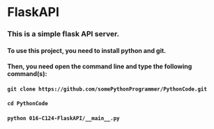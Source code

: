 # FlaskAPI

### This is a simple flask API server.

#### To use this project, you need to install python and git.
#### Then, you need open the command line and type the following command(s):
#### `git clone https://github.com/somePythonProgrammer/PythonCode.git`
#### `cd PythonCode`
#### `python 016-C124-FlaskAPI/__main__.py`
